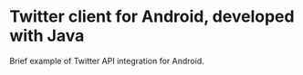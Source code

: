 # Twitter client for Android, developed with Java
Brief example of Twitter API integration for Android.

